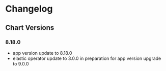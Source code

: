 # Changelog

## Chart Versions

### 8.18.0

- app version update to 8.18.0
- elastic operator update to 3.0.0 in preparation for app version upgrade to 9.0.0

